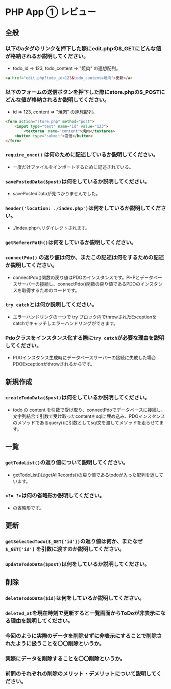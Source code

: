 # PHP App ① レビュー

## 全般

### 以下のaタグのリンクを押下した際にedit.phpの$_GETにどんな値が格納されるか説明してください。
 - todo_id => 123, todo_content => "焼肉" の連想配列。
```html
<a href="edit.php?todo_id=123&todo_content=焼肉">更新</a>
```

### 以下のフォームの送信ボタンを押下した際にstore.phpの$_POSTにどんな値が格納されるか説明してください。
 -  id => 123, content => "焼肉" の連想配列。
```html
<form action="store.php" method="post">
    <input type="text" name="id" value="123">
		<textarea　name="content">焼肉</textarea>
    <button type="submit">送信</button>
</form>
```

### `require_once()` は何のために記述しているか説明してください。
 - 一度だけファイルをインポートするために記述されている。　

### `savePostedData($post)`は何をしているか説明してください。
 - savePostedDataが見つかりませんでした。

### `header('location: ./index.php')`は何をしているか説明してください。
 - ./index.phpへリダイレクトされます。

### `getRefererPath()`は何をしているか説明してください。

### `connectPdo()` の返り値は何か、またこの記述は何をするための記述か説明してください。
 - connectPdo()関数の戻り値はPDOのインスタンスです。PHPとデータベースサーバーの接続し、connectPdo()関数の戻り値であるPDOのインスタンスを取得するためのコードです。

### `try catch`とは何か説明してください。
 - エラーハンドリングの一つで try ブロック内でthrowされたExceptionをcatchでキャッチしエラーハンドリングができます。

### Pdoクラスをインスタンス化する際に`try catch`が必要な理由を説明してください。
 - PDOインスタンス生成時にデータベースサーバーの接続に失敗した場合PDOExceptionがthrowされるからです。

## 新規作成

### `createTodoData($post)`は何をしているか説明してください。
 - todo の content を引数で受け取り、connectPdoでデータベースに接続し、文字列結合で引数で受け取ったcontentをsqlに埋め込み、PDOインスタンスのメソッドであるquery()に引数としてsql文を渡してメソッドを走らせてます。
 

## 一覧

### `getTodoList()`の返り値について説明してください。
 - getTodoList()はgetAllRecords()の戻り値であるtodoが入った配列を返しています。

### `<?= ?>`は何の省略形か説明してください。
 - <?php echo ?> の省略形です。

## 更新

### `getSelectedTodo($_GET['id'])`の返り値は何か、またなぜ`$_GET['id']` を引数に渡すのか説明してください。

### `updateTodoData($post)`は何をしているか説明してください。

## 削除

### `deleteTodoData($id)`は何をしているか説明してください。

### `deleted_at`を現在時刻で更新すると一覧画面からToDoが非表示になる理由を説明してください。

### 今回のように実際のデータを削除せずに非表示にすることで削除されたように扱うことを〇〇削除というか。

### 実際にデータを削除することを〇〇削除というか。

### 前問のそれぞれの削除のメリット・デメリットについて説明してください。
